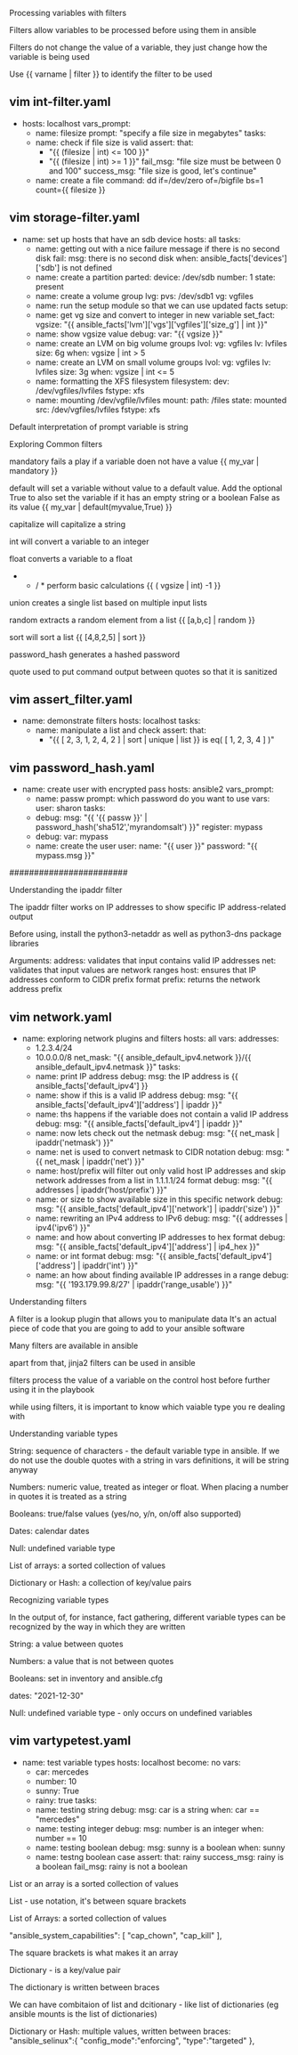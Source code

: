 Processing variables with filters

Filters allow variables to be processed before using them in ansible

Filters do not change the value of a variable, they just change how the variable is being used

Use {{ varname | filter }} to identify the filter to be used

vim int-filter.yaml
---
- hosts: localhost
  vars_prompt:
  - name: filesize
    prompt: "specify a file size in megabytes"
  tasks:
  - name: check if file size is valid
    assert:
      that:
      - "{{ (filesize | int) <= 100 }}"
      - "{{ (filesize | int) >= 1 }}"
      fail_msg: "file size must be between 0 and 100"
      success_msg: "file size is good, let\'s continue"
  - name: create a file
    command: dd if=/dev/zero of=/bigfile bs=1 count={{ filesize }} 
	
vim storage-filter.yaml
---
- name: set up hosts that have an sdb device
  hosts: all
  tasks:
  - name: getting out with a nice failure message if there is no second disk
    fail:
      msg: there is no second disk
    when: ansible_facts['devices']['sdb'] is not defined
  - name: create a partition
    parted:
      device: /dev/sdb
      number: 1
      state: present
  - name: create a volume group
    lvg:
      pvs: /dev/sdb1
      vg: vgfiles
  - name: run the setup module so that we can use updated facts
    setup:
  - name: get vg size and convert to integer in new variable
    set_fact:
      vgsize: "{{ ansible_facts['lvm']['vgs']['vgfiles']['size_g'] | int }}"
  - name: show vgsize value
    debug:
      var: "{{ vgsize }}"
  - name: create an LVM on big volume groups
    lvol:
      vg: vgfiles
      lv: lvfiles
      size: 6g
    when: vgsize | int > 5
  - name: create an LVM on small volume groups
    lvol:
      vg: vgfiles
      lv: lvfiles
      size: 3g
    when: vgsize | int <= 5
  - name: formatting the XFS filesystem
    filesystem:
      dev: /dev/vgfiles/lvfiles
      fstype: xfs
  - name: mounting /dev/vgfile/lvfiles
    mount:
      path: /files
      state: mounted
      src: /dev/vgfiles/lvfiles
      fstype: xfs
	  
Default interpretation of prompt variable is string

  
Exploring Common filters

mandatory fails a play if a variable doen not have a value 
{{ my_var | mandatory }}

default will set a variable without value to a default value. Add the optional True to also set the variable if it has an empty string or a boolean False as its value 
{{ my_var | default(myvalue,True) }}

capitalize will capitalize a string

int will convert a variable to an integer

float converts a variable to a float

+ - / * perform basic calculations {{ ( vgsize | int) -1 }}

union creates a single list based on multiple input lists

random extracts a random element from a list 
{{ [a,b,c] | random }}

sort will sort a list 
{{ [4,8,2,5] | sort }}

password_hash generates a hashed password

quote used to put command output between quotes so that it is sanitized

vim assert_filter.yaml
---
- name: demonstrate filters
  hosts: localhost
  tasks:
  - name: manipulate a list and check
    assert:
      that:
      - "{{ [ 2, 3, 1, 2, 4, 2 ] | sort | unique | list }} is eq( [ 1, 2, 3, 4 ] )"
	  

vim password_hash.yaml
---
- name: create user with encrypted pass
  hosts: ansible2
  vars_prompt:
  - name: passw
    prompt: which password do you want to use
  vars:
    user: sharon
  tasks:
  - debug: 
      msg: "{{ '{{ passw }}' | password_hash('sha512','myrandomsalt') }}"
    register: mypass
  - debug:
      var: mypass
  - name: create the user
    user: 
      name: "{{ user }}"
      password: "{{ mypass.msg }}"


########################

Understanding the ipaddr filter

The ipaddr filter works on IP addresses to show specific IP address-related output

Before using, install the python3-netaddr as well as python3-dns package libraries

Arguments:
address: validates that input contains valid IP addresses
net: validates that input values are network ranges
host: ensures that IP addresses conform to CIDR prefix format
prefix: returns the network address prefix

vim network.yaml
---
- name: exploring network plugins and filters
  hosts: all
  vars:
    addresses:
    - 1.2.3.4/24
    - 10.0.0.0/8
    net_mask: "{{ ansible_default_ipv4.network }}/{{ ansible_default_ipv4.netmask }}"
  tasks:
  - name: print IP address
    debug:
      msg: the IP address is {{ ansible_facts['default_ipv4'] }}
  - name: show if this is a valid IP address
    debug:
      msg: "{{ ansible_facts['default_ipv4']['address'] | ipaddr }}"
  - name: ths happens if the variable does not contain a valid IP address
    debug:
      msg: "{{ ansible_facts['default_ipv4'] | ipaddr }}"
  - name: now lets check out the netmask
    debug:
      msg: "{{ net_mask | ipaddr('netmask') }}"
  - name: net is used to convert netmask to CIDR notation
    debug:
      msg: "{{ net_mask | ipaddr('net') }}"
  - name: host/prefix will filter out only valid host IP addresses and skip network addresses from a list in 1.1.1.1/24 format
    debug:
      msg: "{{ addresses | ipaddr('host/prefix') }}"
  - name: or size to show available size in this specific network
    debug:
      msg: "{{ ansible_facts['default_ipv4']['network'] | ipaddr('size') }}"
  - name: rewriting an IPv4 address to IPv6
    debug:
      msg: "{{ addresses | ipv4('ipv6') }}"
  - name: and how about converting IP addresses to hex format
    debug:
      msg: "{{ ansible_facts['default_ipv4']['address'] | ip4_hex }}"
  - name: or int format
    debug:
      msg: "{{ ansible_facts['default_ipv4']['address'] | ipaddr('int') }}"
  - name: an how about finding available IP addresses in a range
    debug:
      msg: "{{ '193.179.99.8/27' | ipaddr('range_usable') }}"


Understanding filters

A filter is a lookup plugin that allows you to manipulate data
It's an actual piece of code that you are going to add to your ansible software

Many filters are available in ansible

apart from that, jinja2 filters can be used in ansible

filters process the value of a variable on the control host before further using it in the playbook

while using filters, it is important to know which vaiable type you re dealing with

Understanding variable types

String: sequence of characters - the default variable type in ansible. If we do not use the double quotes with a string in vars definitions, it will be string anyway

Numbers: numeric value, treated as integer or float. When placing a number in quotes it is treated as a string

Booleans: true/false values (yes/no, y/n, on/off also supported)

Dates: calendar dates

Null: undefined variable type

List of arrays: a sorted collection of values

Dictionary or Hash: a collection of key/value pairs


Recognizing variable types

In the output of, for instance, fact gathering, different variable types can be recognized by the way in which they are written

String: a value between quotes

Numbers: a value that is not between quotes

Booleans: set in inventory and ansible.cfg

dates: "2021-12-30"

Null: undefined variable type - only occurs on undefined variables



vim vartypetest.yaml
---
- name: test variable types
  hosts: localhost
  become: no
  vars:
  - car: mercedes
  - number: 10
  - sunny: True
  - rainy: true
  tasks:
  - name: testing string
    debug:
      msg: car is a string
    when: car == "mercedes"
  - name: testing integer
    debug:
      msg: number is an integer
    when: number == 10
  - name: testing boolean
    debug:
      msg: sunny is a boolean
    when: sunny
  - name: testng boolean case
    assert:
      that: rainy
      success_msg: rainy is a boolean
      fail_msg: rainy is not a boolean
	  
	  
List or an array is a sorted collection of values

List - use notation, it's between square brackets

List of Arrays: a sorted collection of values

"ansible_system_capabilities": [
	"cap_chown",
	"cap_kill"
],

The square brackets is what makes it an array

Dictionary - is a key/value pair

The dictionary is written between braces

We can have combitaion of list and dcitionary - like list of dictionaries (eg ansible mounts is the list of dictionaries)

Dictionary or Hash: multiple values, written between braces:
"ansible_selinux":{
  "config_mode":"enforcing",
  "type":"targeted"
},

